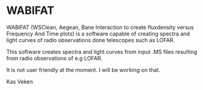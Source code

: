 # WABIFAT
WABIFAT (WSClean, Aegean, Bane Interaction to create fluxdensity versus Frequency And Time plots) is a software capable of creating spectra and light curves of radio observations done telescopes such as LOFAR.

This software creates spectra and light curves from input .MS files resulting from radio observations of e.g LOFAR. 

It is not user friendly at the moment. I will be working on that.

Kas Veken
